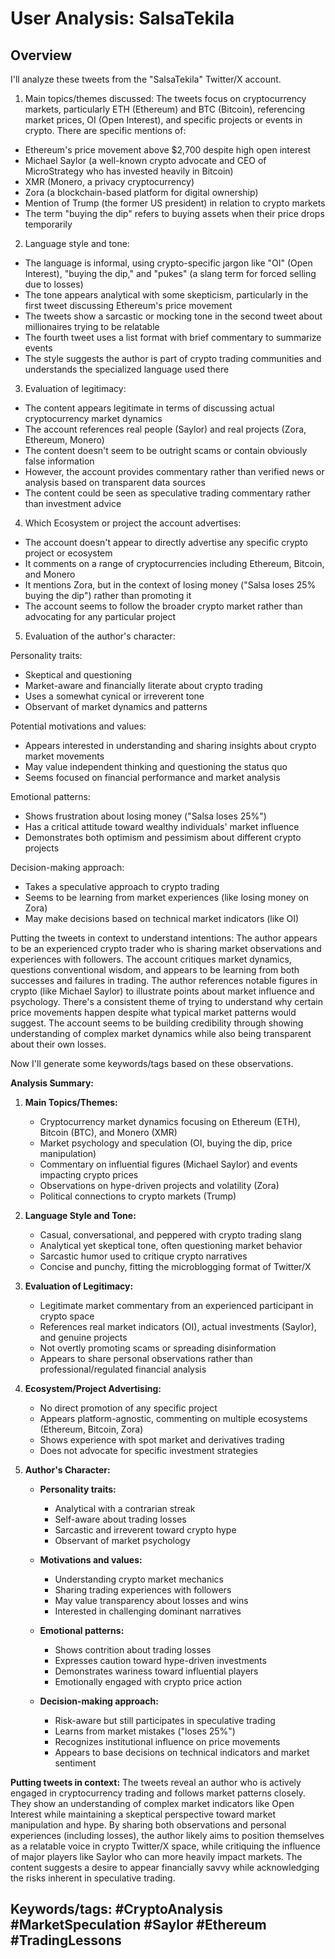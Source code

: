 # User Analysis: SalsaTekila

## Overview

<think>
I'll analyze these tweets from the "SalsaTekila" Twitter/X account.

1. Main topics/themes discussed:
The tweets focus on cryptocurrency markets, particularly ETH (Ethereum) and BTC (Bitcoin), referencing market prices, OI (Open Interest), and specific projects or events in crypto. There are specific mentions of:
- Ethereum's price movement above $2,700 despite high open interest
- Michael Saylor (a well-known crypto advocate and CEO of MicroStrategy who has invested heavily in Bitcoin)
- XMR (Monero, a privacy cryptocurrency)
- Zora (a blockchain-based platform for digital ownership)
- Mention of Trump (the former US president) in relation to crypto markets
- The term "buying the dip" refers to buying assets when their price drops temporarily

2. Language style and tone:
- The language is informal, using crypto-specific jargon like "OI" (Open Interest), "buying the dip," and "pukes" (a slang term for forced selling due to losses)
- The tone appears analytical with some skepticism, particularly in the first tweet discussing Ethereum's price movement
- The tweets show a sarcastic or mocking tone in the second tweet about millionaires trying to be relatable
- The fourth tweet uses a list format with brief commentary to summarize events
- The style suggests the author is part of crypto trading communities and understands the specialized language used there

3. Evaluation of legitimacy:
- The content appears legitimate in terms of discussing actual cryptocurrency market dynamics
- The account references real people (Saylor) and real projects (Zora, Ethereum, Monero)
- The content doesn't seem to be outright scams or contain obviously false information
- However, the account provides commentary rather than verified news or analysis based on transparent data sources
- The content could be seen as speculative trading commentary rather than investment advice

4. Which Ecosystem or project the account advertises:
- The account doesn't appear to directly advertise any specific crypto project or ecosystem
- It comments on a range of cryptocurrencies including Ethereum, Bitcoin, and Monero
- It mentions Zora, but in the context of losing money ("Salsa loses 25% buying the dip") rather than promoting it
- The account seems to follow the broader crypto market rather than advocating for any particular project

5. Evaluation of the author's character:

Personality traits:
- Skeptical and questioning
- Market-aware and financially literate about crypto trading
- Uses a somewhat cynical or irreverent tone
- Observant of market dynamics and patterns

Potential motivations and values:
- Appears interested in understanding and sharing insights about crypto market movements
- May value independent thinking and questioning the status quo
- Seems focused on financial performance and market analysis

Emotional patterns:
- Shows frustration about losing money ("Salsa loses 25%")
- Has a critical attitude toward wealthy individuals' market influence
- Demonstrates both optimism and pessimism about different crypto projects

Decision-making approach:
- Takes a speculative approach to crypto trading
- Seems to be learning from market experiences (like losing money on Zora)
- May make decisions based on technical market indicators (like OI)

Putting the tweets in context to understand intentions:
The author appears to be an experienced crypto trader who is sharing market observations and experiences with followers. The account critiques market dynamics, questions conventional wisdom, and appears to be learning from both successes and failures in trading. The author references notable figures in crypto (like Michael Saylor) to illustrate points about market influence and psychology. There's a consistent theme of trying to understand why certain price movements happen despite what typical market patterns would suggest. The account seems to be building credibility through showing understanding of complex market dynamics while also being transparent about their own losses.

Now I'll generate some keywords/tags based on these observations.
</think>

**Analysis Summary:**

1. **Main Topics/Themes:**
   - Cryptocurrency market dynamics focusing on Ethereum (ETH), Bitcoin (BTC), and Monero (XMR)
   - Market psychology and speculation (OI, buying the dip, price manipulation)
   - Commentary on influential figures (Michael Saylor) and events impacting crypto prices
   - Observations on hype-driven projects and volatility (Zora)
   - Political connections to crypto markets (Trump)

2. **Language Style and Tone:**
   - Casual, conversational, and peppered with crypto trading slang
   - Analytical yet skeptical tone, often questioning market behavior
   - Sarcastic humor used to critique crypto narratives
   - Concise and punchy, fitting the microblogging format of Twitter/X

3. **Evaluation of Legitimacy:**
   - Legitimate market commentary from an experienced participant in crypto space
   - References real market indicators (OI), actual investments (Saylor), and genuine projects
   - Not overtly promoting scams or spreading disinformation
   - Appears to share personal observations rather than professional/regulated financial analysis

4. **Ecosystem/Project Advertising:**
   - No direct promotion of any specific project
   - Appears platform-agnostic, commenting on multiple ecosystems (Ethereum, Bitcoin, Zora)
   - Shows experience with spot market and derivatives trading
   - Does not advocate for specific investment strategies

5. **Author's Character:**

   - **Personality traits:**
     - Analytical with a contrarian streak
     - Self-aware about trading losses
     - Sarcastic and irreverent toward crypto hype
     - Observant of market psychology

   - **Motivations and values:**
     - Understanding crypto market mechanics
     - Sharing trading experiences with followers
     - May value transparency about losses and wins
     - Interested in challenging dominant narratives

   - **Emotional patterns:**
     - Shows contrition about trading losses
     - Expresses caution toward hype-driven investments
     - Demonstrates wariness toward influential players
     - Emotionally engaged with crypto price action

   - **Decision-making approach:**
     - Risk-aware but still participates in speculative trading
     - Learns from market mistakes ("loses 25%")
     - Recognizes institutional influence on price movements
     - Appears to base decisions on technical indicators and market sentiment

**Putting tweets in context:**
The tweets reveal an author who is actively engaged in cryptocurrency trading and follows market patterns closely. They show an understanding of complex market indicators like Open Interest while maintaining a skeptical perspective toward market manipulation and hype. By sharing both observations and personal experiences (including losses), the author likely aims to position themselves as a relatable voice in crypto Twitter/X space, while critiquing the influence of major players like Saylor who can more heavily impact markets. The content suggests a desire to appear financially savvy while acknowledging the risks inherent in speculative trading.

**Keywords/tags:**
#CryptoAnalysis #MarketSpeculation #Saylor #Ethereum #TradingLessons
---
